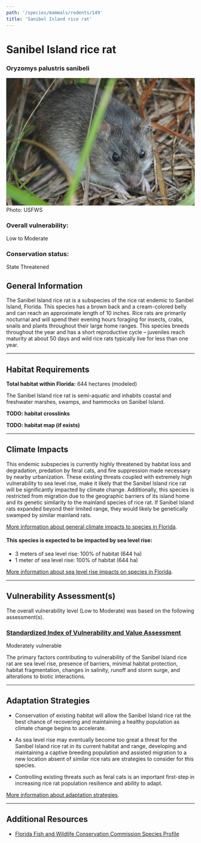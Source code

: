 ```yaml
---
path: '/species/mammals/rodents/149'
title: 'Sanibel Island rice rat'
---
```


# Sanibel Island rice rat

### Oryzomys palustris sanibeli

<div id="TopSection">

<div class="header-photo"><img src="149.jpg" alt="Photo for Sanibel Island rice rat"/>
<figcaption>Photo: USFWS</figcaption></div>

<div>

### Overall vulnerability:

<div class="vulnerability vulnerability-moderate">Low to Moderate</div>

### Conservation status:

State Threatened

</div>
</div>

## General Information

The Sanibel Island rice rat is a subspecies of the rice rat endemic to Sanibel Island, Florida.  This species has a brown back and a cream-colored belly and can reach an approximate length of 10 inches.  Rice rats are primarily nocturnal and will spend their evening hours foraging for insects, crabs, snails and plants throughout their large home ranges.  This species breeds throughout the year and has a short reproductive cycle – juveniles reach maturity at about 50 days and wild rice rats typically live for less than one year.

<hr />

## Habitat Requirements

**Total habitat within Florida:** 644 hectares (modeled)

The Sanibel Island rice rat is semi-aquatic and inhabits coastal and freshwater marshes, swamps, and hammocks on Sanibel Island.

**TODO: habitat crosslinks**

**TODO: habitat map (if exists)**

<hr />

## Climate Impacts

This endemic subspecies is currently highly threatened by habitat loss and degradation, predation by feral cats, and fire suppression made necessary by nearby urbanization.  These existing threats coupled with extremely high vulnerability to sea level rise, make it likely that the Sanibel Island rice rat will be significantly impacted by climate change.  Additionally, this species is restricted from migration due to the geographic barriers of its island home and its genetic similarity to the mainland species of rice rat.  If Sanibel Island rats expanded beyond their limited range, they would likely be genetically swamped by similar mainland rats.

[More information about general climate impacts to species in Florida](/impacts/species).


#### This species is expected to be impacted by sea level rise:

- 3 meters of sea level rise: 100% of habitat (644 ha)
- 1 meter of sea level rise: 100% of habitat (644 ha)

[More information about sea level rise impacts on species in Florida](/impacts/species/slr).
    

<hr />

## Vulnerability Assessment(s)

The overall vulnerability level (Low to Moderate) was based on the following assessment(s).
#### 
<div class="vulnerability-header">
<h3><a href="/impacts/vulnerability/sivva/species">Standardized Index of Vulnerability and Value Assessment</a></h3>
<div class="vulnerability vulnerability-moderate">Moderately vulnerable</div>
</div> 

The primary factors contributing to vulnerability of the Sanibel Island rice rat are sea level rise, presence of barriers, minimal habitat protection, habitat fragmentation, changes in salinity, runoff and storm surge, and alterations to biotic interactions.


<hr />

## Adaptation Strategies

- Conservation of existing habitat will allow the Sanibel Island rice rat the best chance of recovering and maintaining a healthy population as climate change begins to accelerate.

- As sea level rise may eventually become too great a threat for the Sanibel Island rice rat in its current habitat and range, developing and maintaining a captive breeding population and assisted migration to a new location absent of similar rice rats are strategies to consider for this species.

- Controlling existing threats such as feral cats is an important first-step in increasing rice rat population resilience and ability to adapt.

[More information about adaptation strategies](/strategies).

<hr />


## Additional Resources

- [Florida Fish and Wildlife Conservation Commission Species Profile](https://myfwc.com/wildlifehabitats/profiles/mammals/land/sanibel-island-rice-rat/)
